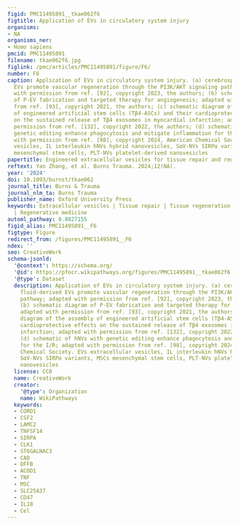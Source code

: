 ```yaml
---
figid: PMC11495891__tkae062f6
figtitle: Application of EVs in circulatory system injury
organisms:
- NA
organisms_ner:
- Homo sapiens
pmcid: PMC11495891
filename: tkae062f6.jpg
figlink: /pmc/articles/PMC11495891/figure/F6/
number: F6
caption: Application of EVs in circulatory system injury. (a) cerebrospinal fluid-derived
  EVs promote vascular regeneration through the PI3K/AKT signaling pathway; adapted
  with permission from ref. [92], copyright 2023, the authors; (b) schematic diagram
  of P-EV fabrication and targeted therapy for angiogenesis; adapted with permission
  from ref. [93], copyright 2021, the authors; (c) schematic diagram of the assembly
  of engineered artificial stem cells (Tβ4-ASCs) and their cardioprotective effects
  on the sustained release of Tβ4 exosomes in myocardial infarction; adapted with
  permission from ref. [132], copyright 2022, the authors; (d) schematic of hNVs with
  genetic editing enhance phagocytosis and mitigate inflammation for the I/R; adapted
  with permission from ref. [98], copyright 2024, American Chemical Society. EVs extracellular
  vesicles, IL interleukin hNVs hybrid nanovesicles, SαV-NVs SIRPα variants, MSCs
  mesenchymal stem cells, PLT-NVs platelet-derived nanovesicles
papertitle: Engineered extracellular vesicles for tissue repair and regeneration
reftext: Yan Zhang, et al. Burns Trauma. 2024;12(NA).
year: '2024'
doi: 10.1093/burnst/tkae062
journal_title: Burns & Trauma
journal_nlm_ta: Burns Trauma
publisher_name: Oxford University Press
keywords: Extracellular vesicles | Tissue repair | Tissue regeneration | Wound healing
  | Regenerative medicine
automl_pathway: 0.8827155
figid_alias: PMC11495891__F6
figtype: Figure
redirect_from: /figures/PMC11495891__F6
ndex: ''
seo: CreativeWork
schema-jsonld:
  '@context': https://schema.org/
  '@id': https://pfocr.wikipathways.org/figures/PMC11495891__tkae062f6.html
  '@type': Dataset
  description: Application of EVs in circulatory system injury. (a) cerebrospinal
    fluid-derived EVs promote vascular regeneration through the PI3K/AKT signaling
    pathway; adapted with permission from ref. [92], copyright 2023, the authors;
    (b) schematic diagram of P-EV fabrication and targeted therapy for angiogenesis;
    adapted with permission from ref. [93], copyright 2021, the authors; (c) schematic
    diagram of the assembly of engineered artificial stem cells (Tβ4-ASCs) and their
    cardioprotective effects on the sustained release of Tβ4 exosomes in myocardial
    infarction; adapted with permission from ref. [132], copyright 2022, the authors;
    (d) schematic of hNVs with genetic editing enhance phagocytosis and mitigate inflammation
    for the I/R; adapted with permission from ref. [98], copyright 2024, American
    Chemical Society. EVs extracellular vesicles, IL interleukin hNVs hybrid nanovesicles,
    SαV-NVs SIRPα variants, MSCs mesenchymal stem cells, PLT-NVs platelet-derived
    nanovesicles
  license: CC0
  name: CreativeWork
  creator:
    '@type': Organization
    name: WikiPathways
  keywords:
  - CORD1
  - CSF2
  - LAMC2
  - TNFSF14
  - SIRPA
  - CLK1
  - ST6GALNAC3
  - CAD
  - DFFB
  - ACOD1
  - TNF
  - MSC
  - SLC25A37
  - CD47
  - IL18
  - Cel
---
```

